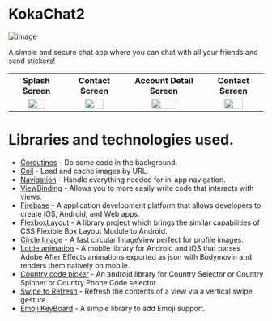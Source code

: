 
# KokaChat2
![image](https://user-images.githubusercontent.com/48939805/185353921-18d13208-9344-49db-8d47-c108f3153a5b.png)

A simple and secure chat app where you can chat with all your friends and send stickers!

 <table>
  <tr>
    <th>Splash Screen</th>
    <th>Contact Screen</th>
    <th>Account Detail Screen</th>
    <th>Contact Screen</th>
  </tr>
  <tr>
    <td align="center" valign="middle"><img src="https://user-images.githubusercontent.com/48939805/185348955-520571f8-0487-4191-a95a-1df9eefbbb44.png" width="60%" height="60%"></td>
    <td align="center" valign="middle"><img src="https://user-images.githubusercontent.com/48939805/185348996-c59833c4-d39d-4f51-97cc-2afa5fabcf0c.png" width="60%" height="60%"></td>
    <td align="center" valign="middle"><img src="https://user-images.githubusercontent.com/48939805/185349042-3100680a-2db2-4428-87ad-b4f5a8b28458.png" width="60%" height="60%"></td>
    <td align="center" valign="middle"><img src="https://user-images.githubusercontent.com/48939805/185349070-1001bd65-f639-4068-831d-0b83e886de46.png" width="60%" height="60%"></td>
  </tr>
</table>


# Libraries and technologies used.
- [Coroutines](https://kotlinlang.org/docs/coroutines-overview.html) - Do some code in the background.
- [Coil](https://coil-kt.github.io/coil/) - Load and cache images by URL.
- [Navigation](https://developer.android.com/guide/navigation/navigation-getting-started) - Handle everything needed for in-app navigation.
- [ViewBinding](https://developer.android.com/topic/libraries/view-binding) - Allows you to more easily write code that interacts with views. 
- [Firebase](https://firebase.google.com/) - A application development platform that allows developers to create iOS, Android, and Web apps.
- [FlexboxLayout](https://github.com/google/flexbox-layout) - A library project which brings the similar capabilities of CSS Flexible Box Layout Module to Android.
- [Circle Image](https://github.com/hdodenhof/CircleImageView) - A fast circular ImageView perfect for profile images.
- [Lottie animation](https://github.com/airbnb/lottie-android) - A mobile library for Android and iOS that parses Adobe After Effects animations exported as json with Bodymovin and renders them natively on mobile.
- [Country code picker](https://github.com/hbb20/CountryCodePickerProject) - An android library for Country Selector or Country Spinner or Country Phone Code selector.
- [Swipe to Refresh](https://developer.android.com/jetpack/androidx/releases/swiperefreshlayout) - Refresh the contents of a view via a vertical swipe gesture. 
- [Emoji KeyBoard](https://github.com/vanniktech/Emoji) -  A simple library to add Emoji support.

